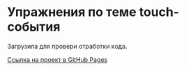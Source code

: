 # Упражнения по теме touch-события

Загрузила для провери отработки кода.

[Ссылка на проект в GitHub Pages](https://bibaweb.github.io/unit21/)